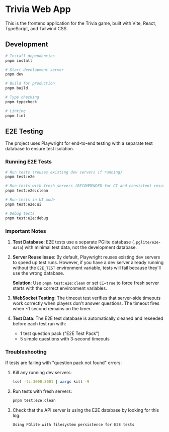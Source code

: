 # Trivia Web App

This is the frontend application for the Trivia game, built with Vite, React, TypeScript, and Tailwind CSS.

## Development

```bash
# Install dependencies
pnpm install

# Start development server
pnpm dev

# Build for production
pnpm build

# Type checking
pnpm typecheck

# Linting
pnpm lint
```

## E2E Testing

The project uses Playwright for end-to-end testing with a separate test database to ensure test isolation.

### Running E2E Tests

```bash
# Run tests (reuses existing dev servers if running)
pnpm test:e2e

# Run tests with fresh servers (RECOMMENDED for CI and consistent results)
pnpm test:e2e:clean

# Run tests in UI mode
pnpm test:e2e:ui

# Debug tests
pnpm test:e2e:debug
```

### Important Notes

1. **Test Database**: E2E tests use a separate PGlite database (`.pglite/e2e-data`) with minimal test data, not the development database.

2. **Server Reuse Issue**: By default, Playwright reuses existing dev servers to speed up test runs. However, if you have a dev server already running without the `E2E_TEST` environment variable, tests will fail because they'll use the wrong database.

   **Solution**: Use `pnpm test:e2e:clean` or set `CI=true` to force fresh server starts with the correct environment variables.

3. **WebSocket Testing**: The timeout test verifies that server-side timeouts work correctly when players don't answer questions. The timeout fires when ~1 second remains on the timer.

4. **Test Data**: The E2E test database is automatically cleaned and reseeded before each test run with:
   - 1 test question pack ("E2E Test Pack")
   - 5 simple questions with 3-second timeouts

### Troubleshooting

If tests are failing with "question pack not found" errors:

1. Kill any running dev servers:
   ```bash
   lsof -ti:3000,3001 | xargs kill -9
   ```

2. Run tests with fresh servers:
   ```bash
   pnpm test:e2e:clean
   ```

3. Check that the API server is using the E2E database by looking for this log:
   ```
   Using PGlite with filesystem persistence for E2E tests
   ```